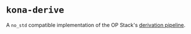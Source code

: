 # `kona-derive`

A `no_std` compatible implementation of the OP Stack's
[derivation pipeline](https://specs.optimism.io/protocol/derivation.html#l2-chain-derivation-specification).
